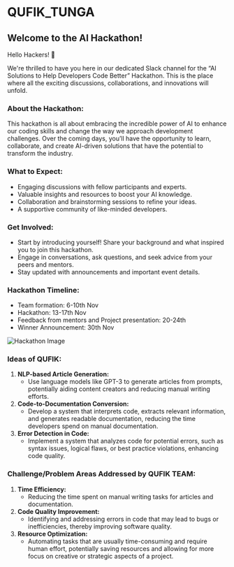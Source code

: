 # QUFIK_TUNGA

## Welcome to the AI Hackathon!

Hello Hackers! :wave:

We're thrilled to have you here in our dedicated Slack channel for the “AI Solutions to Help Developers Code Better” Hackathon. This is the place where all the exciting discussions, collaborations, and innovations will unfold.

### About the Hackathon:

This hackathon is all about embracing the incredible power of AI to enhance our coding skills and change the way we approach development challenges. Over the coming days, you’ll have the opportunity to learn, collaborate, and create AI-driven solutions that have the potential to transform the industry.

### What to Expect:

- Engaging discussions with fellow participants and experts.
- Valuable insights and resources to boost your AI knowledge.
- Collaboration and brainstorming sessions to refine your ideas.
- A supportive community of like-minded developers.

### Get Involved:

- Start by introducing yourself! Share your background and what inspired you to join this hackathon.
- Engage in conversations, ask questions, and seek advice from your peers and mentors.
- Stay updated with announcements and important event details.

### Hackathon Timeline:

- Team formation: 6-10th Nov
- Hackathon: 13-17th Nov
- Feedback from mentors and Project presentation: 20-24th
- Winner Announcement: 30th Nov

![Hackathon Image](https://github.com/reedington/QUFIK_TUNGA/assets/110972011/95c975c2-ee18-43e0-9b67-f547bf85e68c)

### Ideas of QUFIK:

1. **NLP-based Article Generation:**
   - Use language models like GPT-3 to generate articles from prompts, potentially aiding content creators and reducing manual writing efforts.
2. **Code-to-Documentation Conversion:**
   - Develop a system that interprets code, extracts relevant information, and generates readable documentation, reducing the time developers spend on manual documentation.
3. **Error Detection in Code:**
   - Implement a system that analyzes code for potential errors, such as syntax issues, logical flaws, or best practice violations, enhancing code quality.

### Challenge/Problem Areas Addressed by QUFIK TEAM:

1. **Time Efficiency:**
   - Reducing the time spent on manual writing tasks for articles and documentation.
2. **Code Quality Improvement:**
   - Identifying and addressing errors in code that may lead to bugs or inefficiencies, thereby improving software quality.
3. **Resource Optimization:**
   - Automating tasks that are usually time-consuming and require human effort, potentially saving resources and allowing for more focus on creative or strategic aspects of a project.
